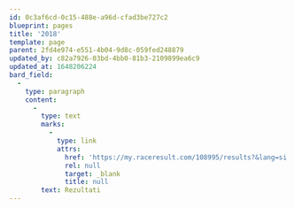 ```yaml
---
id: 0c3af6cd-0c15-488e-a96d-cfad3be727c2
blueprint: pages
title: '2018'
template: page
parent: 2fd4e974-e551-4b04-9d8c-059fed248879
updated_by: c82a7926-03bd-4bb0-81b3-2109899ea6c9
updated_at: 1648206224
bard_field:
  -
    type: paragraph
    content:
      -
        type: text
        marks:
          -
            type: link
            attrs:
              href: 'https://my.raceresult.com/108995/results?&lang=si'
              rel: null
              target: _blank
              title: null
        text: Rezultati
---
```

